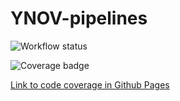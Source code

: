 # YNOV-pipelines

![Workflow status](https://github.com/VivienGiraud/YNOV-pipelines/actions/workflows/main.yml/badge.svg)

![Coverage badge](https://.github.io/YNOV-pipelines/assets/coverage.svg)

[Link to code coverage in Github Pages](https://thibsito.github.io/YNOV-pipelines/index.html)
